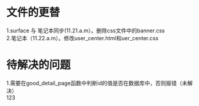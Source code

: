 # 文件的更替
1.surface 与 笔记本同步(11.21.a.m）。删除css文件中的banner.css <br>
2.笔记本（11.22.a.m）。修改user_center.html和uer_center.css
# 待解决的问题
1.需要在good_detail_page函数中判断id的值是否在数据库中，否则报错（未解决）<br>
123
